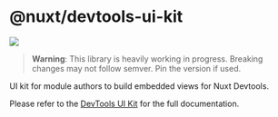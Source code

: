 # @nuxt/devtools-ui-kit

<a href="https://www.npmjs.com/package/@nuxt/devtools-ui-kit-edge"><img src="https://flat.badgen.net/npm/v/@nuxt/devtools-ui-kit-edge"></a>

> **Warning**: This library is heavily working in progress. Breaking changes may not follow semver. Pin the version if used.

UI kit for module authors to build embedded views for Nuxt Devtools.

Please refer to the [DevTools UI Kit](https://devtools.nuxtjs.org/module/ui-kit) for the full documentation.
